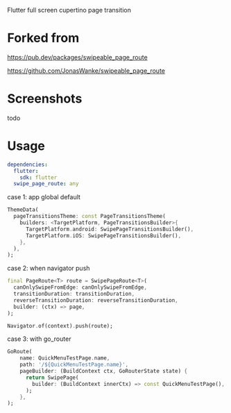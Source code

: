 Flutter full screen cupertino page transition

# Forked from
https://pub.dev/packages/swipeable_page_route


https://github.com/JonasWanke/swipeable_page_route

# Screenshots
todo

# Usage
```yaml
dependencies:
  flutter:
    sdk: flutter
  swipe_page_route: any
```

case 1: app global default
```dart
ThemeData(
  pageTransitionsTheme: const PageTransitionsTheme(
    builders: <TargetPlatform, PageTransitionsBuilder>{
      TargetPlatform.android: SwipePageTransitionsBuilder(),
      TargetPlatform.iOS: SwipePageTransitionsBuilder(),
    },
  ),
);
```

case 2: when navigator push
```dart
final PageRoute<T> route = SwipePageRoute<T>(
  canOnlySwipeFromEdge: canOnlySwipeFromEdge,
  transitionDuration: transitionDuration,
  reverseTransitionDuration: reverseTransitionDuration,
  builder: (ctx) => page,
);

Navigator.of(context).push(route);
```

case 3: with go_router
```dart
GoRoute(
    name: QuickMenuTestPage.name,
    path: '/${QuickMenuTestPage.name}',
    pageBuilder: (BuildContext ctx, GoRouterState state) {
      return SwipePage(
        builder: (BuildContext innerCtx) => const QuickMenuTestPage(),
      );
    },
);
```